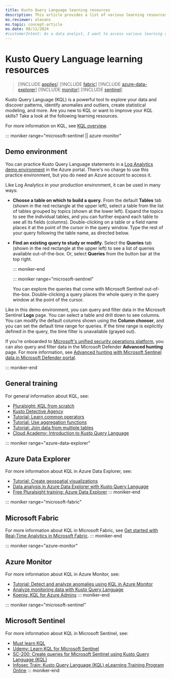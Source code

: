 ```yaml
---
title: Kusto Query Language learning resources
description: This article provides a list of various learning resources to help you ramp up on Kusto Query Language (KQL) effectively.
ms.reviewer: alexans
ms.topic: concept-article
ms.date: 08/11/2024
#customerIntent: As a data analyst, I want to access various learning resources for Kusto Query Language (KQL), so that I can effectively explore and analyze data using KQL.
---
```

# Kusto Query Language learning resources

> [!INCLUDE [applies](../includes/applies-to-version/applies.md)] [!INCLUDE [fabric](../includes/applies-to-version/fabric.md)] [!INCLUDE [azure-data-explorer](../includes/applies-to-version/azure-data-explorer.md)] [!INCLUDE [monitor](../includes/applies-to-version/monitor.md)] [!INCLUDE [sentinel](../includes/applies-to-version/sentinel.md)]

Kusto Query Language (KQL) is a powerful tool to explore your data and discover patterns, identify anomalies and outliers, create statistical modeling, and more. Are you new to KQL or want to improve your KQL skills? Take a look at the following learning resources.

For more information on KQL, see [KQL overview](index.md).

::: moniker range="microsoft-sentinel || azure-monitor"

## Demo environment

You can practice Kusto Query Language statements in a [Log Analytics demo environment](https://aka.ms/lademo) in the Azure portal. There's no charge to use this practice environment, but you do need an Azure account to access it.

Like Log Analytics in your production environment, it can be used in many ways:

* **Choose a table on which to build a query.** From the default **Tables** tab (shown in the red rectangle at the upper left), select a table from the list of tables grouped by topics (shown at the lower left). Expand the topics to see the individual tables, and you can further expand each table to see all its fields (columns). Double-clicking on a table or a field name places it at the point of the cursor in the query window. Type the rest of your query following the table name, as directed below.

* **Find an existing query to study or modify.** Select the **Queries** tab (shown in the red rectangle at the upper left) to see a list of queries available out-of-the-box. Or, select **Queries** from the button bar at the top right.

    ::: moniker-end

    ::: moniker range="microsoft-sentinel"

    You can explore the queries that come with Microsoft Sentinel out-of-the-box. Double-clicking a query places the whole query in the query window at the point of the cursor.

Like in this demo environment, you can query and filter data in the Microsoft Sentinel **Logs** page. You can select a table and drill down to see columns. You can modify the default columns shown using the **Column chooser**, and you can set the default time range for queries. If the time range is explicitly defined in the query, the time filter is unavailable (grayed out).

If you're onboarded to [Microsoft's unified security operations platform](/azure/sentinel/microsoft-sentinel-defender-portal), you can also query and filter data in the Microsoft Defender **Advanced hunting** page. For more information, see [Advanced hunting with Microsoft Sentinel data in Microsoft Defender portal](/defender-xdr/advanced-hunting-microsoft-defender?toc=%2Fazure%2Fsentinel%2FTOC.json&bc=%2Fazure%2Fsentinel%2Fbreadcrumb%2Ftoc.json&branch=main).

::: moniker-end

## General training

For general information about KQL, see:

* [Pluralsight: KQL from scratch](https://www.pluralsight.com/courses/kusto-query-language-kql-from-scratch)
* [Kusto Detective Agency](https://detective.kusto.io/)
* [Tutorial: Learn common operators](tutorials/learn-common-operators.md)
* [Tutorial: Use aggregation functions](tutorials/use-aggregation-functions.md)
* [Tutorial: Join data from multiple tables](tutorials/join-data-from-multiple-tables.md)
* [Cloud Academy: Introduction to Kusto Query Language](https://cloudacademy.com/lab/introduction-to-kusto-query-language/)

::: moniker range="azure-data-explorer"

## Azure Data Explorer

For more information about KQL in Azure Data Explorer, see:

* [Tutorial: Create geospatial visualizations](tutorials/create-geospatial-visualizations.md)
* [Data analysis in Azure Data Explorer with Kusto Query Language](/training/paths/data-analysis-data-explorer-kusto-query-language/)
* [Free Pluralsight training: Azure Data Explorer](https://www.pluralsight.com/partners/microsoft/azure-data-explorer)
::: moniker-end

::: moniker range="microsoft-fabric"

## Microsoft Fabric

For more information about KQL in Microsoft Fabric, see [Get started with Real-Time Analytics in Microsoft Fabric](/training/modules/get-started-kusto-fabric/).
::: moniker-end

::: moniker range="azure-monitor"

## Azure Monitor

For more information about KQL in Azure Monitor, see:

* [Tutorial: Detect and analyze anomalies using KQL in Azure Monitor](/azure/azure-monitor/logs/kql-machine-learning-azure-monitor)
* [Analyze monitoring data with Kusto Query Language](/training/paths/analyze-monitoring-data-with-kql/)
* [Koenig: KQL for Azure Admins](https://www.koenig-solutions.com/kql-azure-admins-training)
::: moniker-end

::: moniker range="microsoft-sentinel"

## Microsoft Sentinel

For more information about KQL in Microsoft Sentinel, see:

* [Must learn KQL](https://github.com/rod-trent/MustLearnKQL)
* [Udemy: Learn KQL for Microsoft Sentinel](https://www.udemy.com/course/learn-kql-for-microsoft-sentinel/)
* [SC-200: Create queries for Microsoft Sentinel using Kusto Query Language (KQL)](/training/paths/sc-200-utilize-kql-for-azure-sentinel/)
* [Infosec Train: Kusto Query Language (KQL) eLearning Training Program Online](https://www.infosectrain.com/self-paced-learning/kusto-query-language-training/)
::: moniker-end
